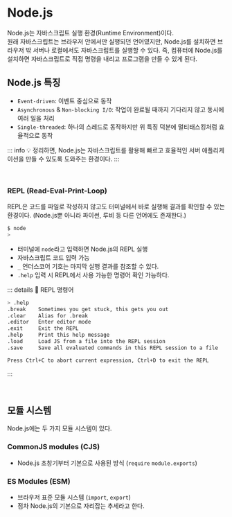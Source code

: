 # Node.js

Node.js는 자바스크립트 실행 환경(Runtime Environment)이다.  
원래 자바스크립트는 브라우저 안에서만 실행되던 언어였지만, Node.js를 설치하면 브라우저 밖 서버나 로컬에서도 자바스크립트를 실행할 수 있다.
즉, 컴퓨터에 Node.js를 설치하면 자바스크립트로 직접 명령을 내리고 프로그램을 만들 수 있게 된다.

## Node.js 특징

- `Event-driven`: 이벤트 중심으로 동작
- `Asynchronous` & `Non-blocking I/O`: 작업이 완료될 때까지 기다리지 않고 동시에 여러 일을 처리
- `Single-threaded`: 하나의 스레드로 동작하지만 위 특징 덕분에 멀티태스킹처럼 효율적으로 동작

::: info 💡 정리하면,
Node.js는 자바스크립트를 활용해 빠르고 효율적인 서버 애플리케이션을 만들 수 있도록 도와주는 환경이다.
:::

<br>

### REPL (Read-Eval-Print-Loop)

REPL은 코드를 파일로 작성하지 않고도 터미널에서 바로 실행해 결과를 확인할 수 있는 환경이다.
(Node.js뿐 아니라 파이썬, 루비 등 다른 언어에도 존재한다.)

```bash
$ node
>
```

- 터미널에 `node`라고 입력하면 Node.js의 REPL 실행
- 자바스크립트 코드 입력 가능
- `_` 언더스코어 기호는 마지막 실행 결과를 참조할 수 있다.
- `.help` 입력 시 REPL에서 사용 가능한 명령어 확인 가능하다.

::: details 🧩 REPL 명령어

```bash
> .help
.break    Sometimes you get stuck, this gets you out
.clear    Alias for .break
.editor   Enter editor mode
.exit     Exit the REPL
.help     Print this help message
.load     Load JS from a file into the REPL session
.save     Save all evaluated commands in this REPL session to a file

Press Ctrl+C to abort current expression, Ctrl+D to exit the REPL
```

:::

<br>

## 모듈 시스템

Node.js에는 두 가지 모듈 시스템이 있다.

### CommonJS modules (CJS)

- Node.js 초창기부터 기본으로 사용된 방식 (`require` `module.exports`)

### ES Modules (ESM)

- 브라우저 표준 모듈 시스템 (`import`, `export`)
- 점차 Node.js의 기본으로 자리잡는 추세라고 한다.

<br>
<Comment/>
